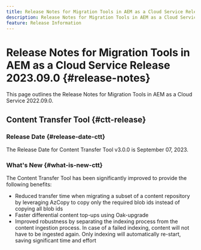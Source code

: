 ```yaml
---
title: Release Notes for Migration Tools in AEM as a Cloud Service Release 2023.09.0
description: Release Notes for Migration Tools in AEM as a Cloud Service Release 2022.09.0
feature: Release Information
---
```

# Release Notes for Migration Tools in AEM as a Cloud Service Release 2023.09.0 {#release-notes}

This page outlines the Release Notes for Migration Tools in AEM as a Cloud Service 2022.09.0.

## Content Transfer Tool {#ctt-release}

### Release Date {#release-date-ctt}

The Release Date for Content Transfer Tool v3.0.0 is September 07, 2023.

### What's New {#what-is-new-ctt}

The Content Transfer Tool has been significantly improved to provide the following benefits:
* Reduced transfer time when migrating a subset of a content repository by leveraging AzCopy to copy only the required blob ids instead of copying all blob ids
* Faster differential content top-ups using Oak-upgrade
* Improved robustness by separating the indexing process from the content ingestion process. In case of a failed indexing, content will not have to be ingested again. Only indexing will automatically re-start, saving significant time and effort



